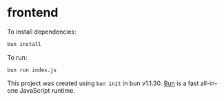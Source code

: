 # frontend

To install dependencies:

```bash
bun install
```

To run:

```bash
bun run index.js
```

This project was created using `bun init` in bun v1.1.30. [Bun](https://bun.sh) is a fast all-in-one JavaScript runtime.
